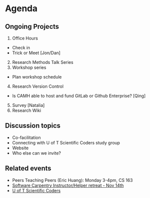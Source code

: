 # Agenda

## Ongoing Projects
1. Office Hours
  - Check in
  - Trick or Meet [Jon/Dan]
2. Research Methods Talk Series
3. Workshop series
  - Plan workshop schedule
4. Research Version Control 
  - Is CAMH able to host and fund GitLab or Github Enterprise? [Qing]
5. Survey [Natalia]
6. Research Wiki

## Discussion topics
- Co-facilitation
- Connecting with U of T Scientific Coders study group
- Website
- Who else can we invite? 

## Related events
- Peers Teaching Peers (Eric Huang): Monday 3-4pm, CS 163
- [Software Carpentry Instructor/Helper retreat - Nov 14th](http://www.software-carpentry.org/blog/2015/09/instructor-helper-retreat.html)
- [U of T Scientific Coders](http://uoftcoders.github.io/studyGroup/)
